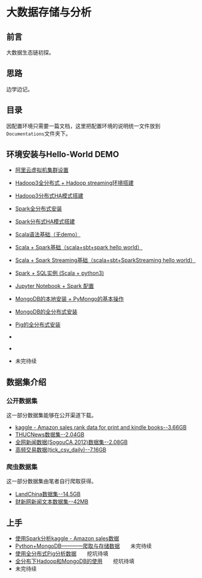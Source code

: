 # 大数据存储与分析

## 前言  

大数据生态链初探。

## 思路

边学边记。
 
## 目录  

因配置环境只需要一篇文档，这里把配置环境的说明统一文件放到`Documentations`文件夹下。

## 环境安装与Hello-World DEMO
 
- [阿里云虚拟机集群设置](./Documentations/Aliyun_4ECS.md)

- [Hadoop3全分布式 + Hadoop streaming环境搭建](./Documentations/Hadoop_distribute.md)
- [Hadoop3分布式HA模式搭建](./Documentations/Hadoop_distribute_HA.md)

- [Spark全分布式安装](./Documentations/Spark_distribute.md)
- [Spark分布式HA模式搭建](./Documentations/Spark_distribute_HA.md)

- [Scala语法基础（无demo）](./Documentations/ScalaBasic.md)
- [Scala + Spark基础（scala+sbt+spark hello world）](./Documentations/ScalaSpark.md)
- [Scala + Spark Streaming基础（scala+sbt+SparkStreaming hello world）](./Documentations/SparkStreaming_Scala.md)




- [Spark + SQL实例 (Scala + python3)](./Documentations/SparkSQLDEMO_Scala.md)
- [Jupyter Notebook + Spark 配置](./Documentations/JupyterNotebook.md)
- [MongoDB的本地安装 + PyMongo的基本操作](./Documentations/MongoDB_standalone.md)
- [MongoDB的全分布式安装](./Documentations/MongoDB_distribute.md)
- [Pig的全分布式安装](./Documentations/Pig_distribute.md)
- []()
- []()
- 未完待续

## 数据集介绍

### 公开数据集

这一部分数据集能够在公开渠道下载。  

- [kaggle - Amazon sales rank data for print and kindle books--3.66GB](./Documentations/public_datas.md)
- [THUCNews数据集--2.04GB](./Documentations/public_datas.md)
- [全网新闻数据(SogouCA,2012)数据集--2.08GB](./Documentations/public_datas.md)
- [高频交易数据(tick_csv_daily)--7.16GB](./Documentations/public_datas.md)


### 爬虫数据集

这一部分数据集由笔者自行爬取获得。

- [LandChina数据集--14.5GB](./Documentations/private_datas.md)
- [财新网新闻文本数据集--42MB](./Documentations/private_datas.md)


## 上手

- [使用Spark分析kaggle - Amazon sales数据](./Spark_AmazonBook/README.md)
- [Python+MongoDB————爬取与存储数据](./MongDBWithCrawler/README.md)　　未完待续
- [使用全分布式Pig分析数据](./PigOnMap-Reduce/README.md)　　挖坑待填
- [全分布下Hadoop和MongoDB的使用](./Documentations/Hadoop+MongoDB_Crawler.md)　　挖坑待填
- 未完待续
